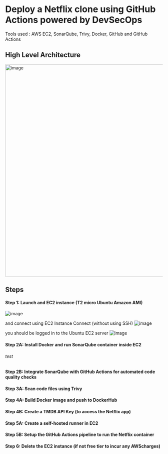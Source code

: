 
# Deploy a Netflix clone using GitHub Actions powered by DevSecOps

Tools used : AWS EC2, SonarQube, Trivy, Docker, GitHub and GitHub Actions

## High Level Architecture
<img width="675" alt="image" src="https://github.com/amazinglyaws/githubactions_devsecops/assets/133778900/7a2c8df6-15cf-43a1-bf25-e54700f5a21b">

## Steps
#### Step 1:  Launch and EC2 instance (T2 micro Ubuntu Amazon AMI) 
![image](https://github.com/amazinglyaws/githubactions_devsecops/assets/133778900/66eac620-9953-49bc-ab9d-c925f54cc235)

and connect using EC2 Instance Connect (without using SSH)
![image](https://github.com/amazinglyaws/githubactions_devsecops/assets/133778900/372f737a-b47b-41bb-95eb-6aac5f2a1d60)

you should be logged in to the Ubuntu EC2 server
![image](https://github.com/amazinglyaws/githubactions_devsecops/assets/133778900/611bd636-628e-4e39-a449-0daa925eeed9)

#### Step 2A: Install Docker and run SonarQube container inside EC2  

###### test
#### Step 2B: Integrate SonarQube with GitHub Actions for automated code quality checks  
#### Step 3A: Scan code files using Trivy   
#### Step 4A: Build Docker image and push to DockerHub  
#### Step 4B: Create a TMDB API Key (to access the Netflix app)  

#### Step 5A: Create a self-hosted runner in EC2  
#### Step 5B: Setup the GitHub Actions pipeline to run the Netflix container  
#### Step 6:  Delete the EC2 instance (if not free tier to incur any AWScharges)  

